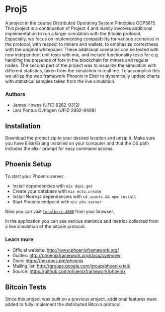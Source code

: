 # Proj5
A project in the course Distributed Operating System Principles COP5615. This project is a continuation of Project 4 and mainly involves additional implementation to run a larger simulation with the Bitcoin protocol. Especially, we focus on implementing compatibility for various scenarios in the protocol, with respect to miners and wallets, to emphasize correctness with the original whitepaper. These additional scenarios can be tested with new independent unit tests with mix, and include functionality tests for e.g. handling the presence of fork in the blockchain for miners and regular nodes. The second part of the project was to visualize the simulation with different statistics, taken from the simulation in realtime. To accomplish this we utilize the web framework Phoenix in Elixir to dynamically update charts with statistical samples taken from the live simulation.


### Authors
* James Howes (UFID 9262-9312)
* Lars Pontus Ovhagen (UFID 2992-9498)

## Installation
Download the project zip to your desired location and unzip it. Make sure you have Elixir/Erlang installed on your computer and that the OS path includes the elixir prompt for easy command access.

## Phoenix Setup

To start your Phoenix server:

  * Install dependencies with `mix deps.get`
  * Create your database with `mix ecto.create`
  * Install Node.js dependencies with `cd assets && npm install`
  * Start Phoenix endpoint with `mix phx.server`

Now you can visit [`localhost:4000`](http://localhost:4000) from your browser.

In the application you can see various statistics and metrics collected from a live simulation of the bitcoin protocol.

### Learn more

  * Official website: http://www.phoenixframework.org/
  * Guides: http://phoenixframework.org/docs/overview
  * Docs: https://hexdocs.pm/phoenix
  * Mailing list: http://groups.google.com/group/phoenix-talk
  * Source: https://github.com/phoenixframework/phoenix

## Bitcoin Tests
Since this project was built on a previous project, additional features were added to fully implement the distributed Bitcoin protocol.
